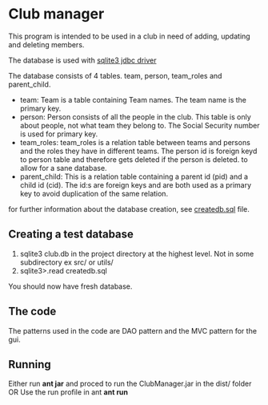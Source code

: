 # Club manager

This program is intended to be used in a club in need of adding, updating and deleting members.

The database is used with [sqlite3 jdbc driver](https://bitbucket.org/xerial/sqlite-jdbc/downloads/sqlite-jdbc-3.8.7.jar)

The database consists of 4 tables. team, person, team_roles and parent_child.

* team:
  Team is a table containing Team names. The team name is the primary key.
* person:
  Person consists of all the people in the club. This table is only about people, not what team they belong to. The Social Security number is used for primary key.
* team_roles:
  team_roles is a relation table between teams and persons and the roles they have in different teams. The person id is foreign keyd to person table and therefore gets deleted if the person is deleted.
  to allow for a sane database.
* parent_child:
  This is a relation table containing a parent id (pid) and a child id (cid). The id:s are foreign keys and are both used as a primary key to avoid duplication of the same relation.

for further information about the database creation, see [createdb.sql](https://github.com/johannesleander/Tig058-3/blob/master/createdb.sql) file.

Creating a test database
------------------------
1. sqlite3 club.db in the project directory at the highest level. Not in some subdirectory ex src/ or utils/
2. sqlite3>.read createdb.sql

You should now have fresh database.


The code
----------------------
The patterns used in the code are DAO pattern and the MVC pattern for the gui.


Running
----------------------
Either run **ant jar** and proced to run the ClubManager.jar in the dist/ folder
OR
Use the run profile in ant **ant run**

